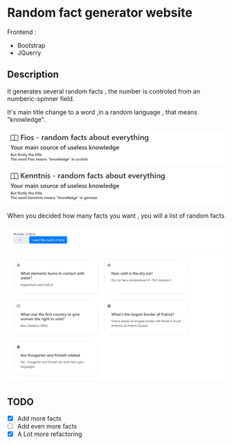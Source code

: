 # Random fact generator website

Frontend :
* Bootstrap
* JQuerry

## Description

It generates several random facts , the number is controled from an numberic-spinner field.

It's main title change to a word ,in a random language , that means "knowledge".

![](misc/init.bmp)
![](misc/titlechange.bmp)

When you decided how many facts you want , you will a list of random facts

![](misc/loaded.bmp)

## TODO
- [X] Add more facts
- [ ] Add even more facts
- [X] A Lot more refactoring
